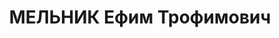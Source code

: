 ---
title: МЕЛЬНИК Ефим Трофимович
description: '1905 року народження, с. Стретенка Волноваського району Донецької області,
  українець, освіта початкова, член ВКП(б). Проживав: с. Тельманове Тельманівського
  району Донецької області. Механік Остгеймської МТС.

  Заарештований 10 жовтня 1937 року. Засуджений виїзною сесією військової колегії
  Верховного Суду СРСР у м. Сталіно (м. Донецьк) на 15 років в''язниці з позбавленням
  прав на 5 років та конфіскацією майна.

  Реабілітований у 1958 році.'
---
